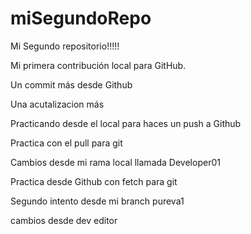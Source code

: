 # miSegundoRepo

Mi Segundo repositorio!!!!!  

Mi primera contribución local para GitHub.

Un commit más desde Github

Una acutalizacion más 

Practicando desde el local para haces un push a Github

Practica con el pull para git 

Cambios desde mi rama local llamada Developer01

Practica desde Github con fetch para git 

Segundo intento desde mi branch pureva1 

cambios desde dev editor

